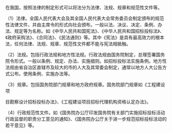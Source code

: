 
在我国，按照法律的制定形式可以将法分为法律、法规、规章和规范性文件等。

（1）法律。全国人民代表大会及其全国人民代表大会常务委员会制定颁布的规范性法律文件，并由主席令的形式向社会颁布。一般以法、决议、决定、条例、办法、规定等为名称。如《中华人民共和国宪法》、《中华人民共和国招标投标法》、《政府采购法》、《合同法》、《民法通则》等。其中《宪法》是具有最高效力的根本法，任何法律、法规、规章、规范性文件都不能与宪法相抵触。

（2）法规。包括行政法规和地方性法规。行政法规由国务院制定，总理签署国务院令形式。一般以条例、规定、办法、实施细则。如招标投标法实施条例。地方性法规由省自治区直辖市及较大的市的人大及其常委会制定，通常以地方人大公告方式公布。使用条例、实施办法等。

（3）规章。包括国务院部门规章和地方政府规章。国务院部门规章如《工程建设项

目勘察设计招标投标办法》、《工程建设项目招标代理机构资格认定办法》。

（4）行政规范性文件。如《国务院办公厅印发国务院有关部门实施招标投标活动行政监督的职责分工意见的通知》、《国务院办公厅关于进一步规范招标投标活动的若干意见》等。
